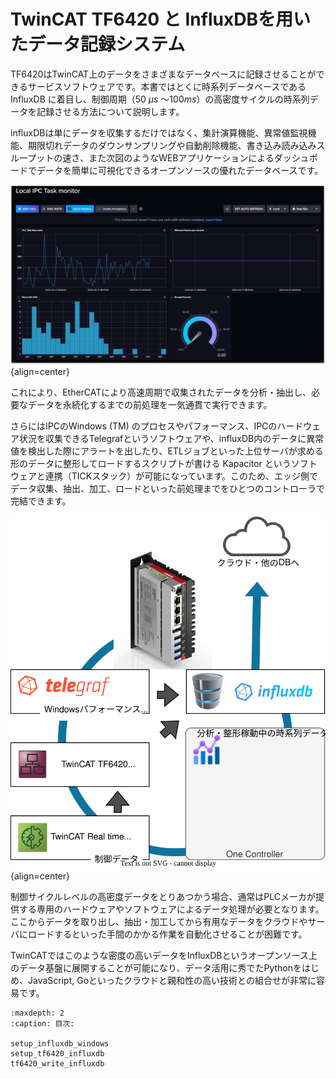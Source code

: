 # TwinCAT TF6420 と InfluxDBを用いたデータ記録システム

TF6420はTwinCAT上のデータをさまざまなデータベースに記録させることができるサービスソフトウェアです。本書ではとくに時系列データベースである InfluxDB に着目し、制御周期（50 $\mu s$ ～100$ms$）の高密度サイクルの時系列データを記録させる方法について説明します。

influxDBは単にデータを収集するだけではなく、集計演算機能、異常値監視機能、期限切れデータのダウンサンプリングや自動削除機能、書き込み読み込みスループットの速さ、また次図のようなWEBアプリケーションによるダッシュボードでデータを簡単に可視化できるオープンソースの優れたデータベースです。

![](image.png.png){align=center}

これにより、EtherCATにより高速周期で収集されたデータを分析・抽出し、必要なデータを永続化するまでの前処理を一気通貫で実行できます。

さらにはIPCのWindows (TM) のプロセスやパフォーマンス、IPCのハードウェア状況を収集できるTelegrafというソフトウェアや、influxDB内のデータに異常値を検出した際にアラートを出したり、ETLジョブといった上位サーバが求める形のデータに整形してロードするスクリプトが書ける Kapacitor というソフトウェアと連携（TICKスタック）が可能になっています。このため、エッジ側でデータ収集、抽出、加工、ロードといった前処理までをひとつのコントローラで完結できます。

![](OneController.drawio.svg){align=center}

制御サイクルレベルの高密度データをとりあつかう場合、通常はPLCメーカが提供する専用のハードウェアやソフトウェアによるデータ処理が必要となります。ここからデータを取り出し、抽出・加工してから有用なデータをクラウドやサーバにロードするといった手間のかかる作業を自動化させることが困難です。

TwinCATではこのような密度の高いデータをInfluxDBというオープンソース上のデータ基盤に展開することが可能になり、データ活用に秀でたPythonをはじめ、JavaScript, Goといったクラウドと親和性の高い技術との組合せが非常に容易です。

```{toctree}
:maxdepth: 2
:caption: 目次:

setup_influxdb_windows
setup_tf6420_influxdb
tf6420_write_influxdb
```